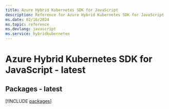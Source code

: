 ```yaml
---
title: Azure Hybrid Kubernetes SDK for JavaScript
description: Reference for Azure Hybrid Kubernetes SDK for JavaScript
ms.date: 02/16/2024
ms.topic: reference
ms.devlang: javascript
ms.service: hybridkubernetes
---
```

# Azure Hybrid Kubernetes SDK for JavaScript - latest
## Packages - latest
[!INCLUDE [packages](hybrid-kubernetes-index.md)]